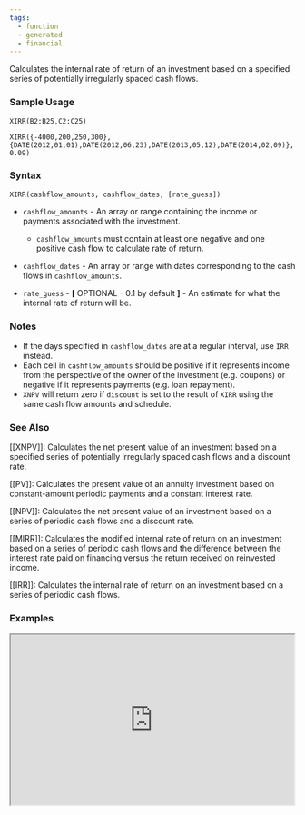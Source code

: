 ```yaml
---
tags:
  - function
  - generated
  - financial
---
```


Calculates the internal rate of return of an investment based on a specified series of potentially irregularly spaced cash flows.

### Sample Usage

`XIRR(B2:B25,C2:C25)`

`XIRR({-4000,200,250,300},{DATE(2012,01,01),DATE(2012,06,23),DATE(2013,05,12),DATE(2014,02,09)},0.09)`

### Syntax

`XIRR(cashflow_amounts, cashflow_dates, [rate_guess])`

* `cashflow_amounts` - An array or range containing the income or payments associated with the investment.

  + `cashflow_amounts` must contain at least one negative and one positive cash flow to calculate rate of return.
* `cashflow_dates` - An array or range with dates corresponding to the cash flows in `cashflow_amounts`.
* `rate_guess` - **[** OPTIONAL - 0.1 by default **]** - An estimate for what the internal rate of return will be.

### Notes

* If the days specified in `cashflow_dates` are at a regular interval, use `IRR` instead.
* Each cell in `cashflow_amounts` should be positive if it represents income from the perspective of the owner of the investment (e.g. coupons) or negative if it represents payments (e.g. loan repayment).
* `XNPV` will return zero if `discount` is set to the result of `XIRR` using the same cash flow amounts and schedule.

### See Also

[[XNPV]]: Calculates the net present value of an investment based on a specified series of potentially irregularly spaced cash flows and a discount rate.

[[PV]]: Calculates the present value of an annuity investment based on constant-amount periodic payments and a constant interest rate.

[[NPV]]: Calculates the net present value of an investment based on a series of periodic cash flows and a discount rate.

[[MIRR]]: Calculates the modified internal rate of return on an investment based on a series of periodic cash flows and the difference between the interest rate paid on financing versus the return received on reinvested income.

[[IRR]]: Calculates the internal rate of return on an investment based on a series of periodic cash flows.

### Examples

<iframe height="300" src="https://docs.google.com/spreadsheet/pub?key=0As3tAuweYU9QdExMWmExcS1jU0RVUnAyb2Z2UktIRlE&amp;output=html" width="500"></iframe>